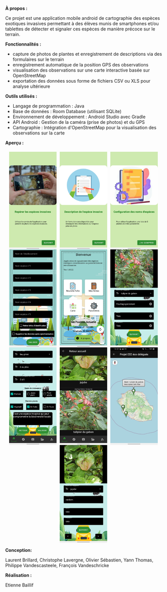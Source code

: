 **À propos :**


Ce projet est une application mobile android de cartographie des espèces exotiques invasives
permettant à des élèves munis de smartphones et/ou tablettes 
de détecter et signaler ces espèces de manière précoce sur le terrain.

**Fonctionnalités :**
- capture de photos de plantes et enregistrement de descriptions via des formulaires sur le terrain
- enregistrement automatique de la position GPS des observations
- visualisation des observations sur une carte interactive basée sur OpenStreetMap
- exportation des données sous forme de fichiers CSV ou XLS pour analyse ultérieure

**Outils utilisés :**

- Langage de programmation : Java
- Base de données : Room Database (utilisant SQLite)
- Environnement de développement : Android Studio avec Gradle
- API Android : Gestion de la caméra (prise de photos) et du GPS
- Cartographie : Intégration d'OpenStreetMap pour la visualisation des observations sur la carte

**Aperçu :**

<div style="display: flex; justify-content: center; align-items: center; flex-wrap: wrap; margin-top: 20px;">

    
  <img src="/images/image-preview/firstPage.jpg" alt="Image 1" style="width: 150px; height: auto; margin-right: 10px;">
    <img src="/images/image-preview/firstPage2.jpg" style="width: 150px; height: auto; margin-right: 10px;">
    <img src="/images/image-preview/firstPage4.jpg" style="width: 150px; height: auto; margin-right: 10px;">
    <img src="/images/image-preview/admin.jpg" style="width: 150px; height: auto; margin-right: 10px;">

   
  <img src="/images/image-preview/menu.jpg" alt="Image 1" style="width: 150px; height: auto; margin-right: 10px;">
    <img src="/images/image-preview/form1.jpg" style="width: 150px; height: auto; margin-right: 10px;">
    <img src="/images/image-preview/form2.jpg" style="width: 150px; height: auto; margin-right: 10px;">
    <img src="/images/image-preview/list.jpg" style="width: 150px; height: auto; margin-right: 10px;">
    <img src="/images/image-preview/map.jpg" style="width: 150px; height: auto; margin-right: 10px;">
    <img src="/images/image-preview/updateList.jpg" style="width: 150px; height: auto; margin-right: 10px;">

</div>

**Conception:**

Laurent Brillard, 
Christophe Lavergne,
Olivier Sébastien,
Yann Thomas,
Philippe Vandescasteele,
François Vandeschricke

**Réalisation :** 

Etienne Baillif





